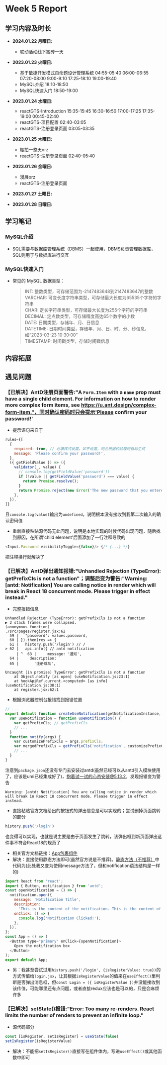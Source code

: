# Week 5 Report

## 学习内容及时长

* **2024.01.22 月曜日:**
  * 联动活动线下搬砖一天

* **2023.01.23 火曜日:** 
  * 基于敏捷开发模式自命题设计管理系统 04:55-05:40 06:00-06:55 07:20-08:00 9:00-9:10 17:25-18:10 19:00-19:40
  * MySQL介绍 18:10-18:50
  * MySQL快速入门 18:50-19:00

* **2023.01.24 水曜日:** 
  * reactGTS-Introduction 15:35-15:45 16:30-16:50 17:00-17:25 17:35-19:00 00:45-02:40
  * reactGTS-项目配置 02:40-03:05
  * reactGTS-注册登录页面 03:05-03:35

* **2023.01.25 木曜日:** 
  * 棚拍一整天orz
  * reactGTS-注册登录页面 02:40-05:40

* **2023.01.26 金曜日:** 
  * 漫展orz
  * reactGTS-注册登录页面 

* **2023.01.27 土曜日:** 


* **2023.01.28 日曜日:** 


## 学习笔记
### MySQL介绍
* SQL需要与数据库管理系统（DBMS）一起使用，DBMS负责管理数据库，SQL则用于与数据库进行交互

### MySQL快速入门
* 常见的 MySQL 数据类型：
  > INT: 整数类型，可存储范围为-2147483648到2147483647的整数 \
  > VARCHAR: 可变长度字符串类型，可存储最大长度为65535个字符的字符串 \
  > CHAR: 定长字符串类型，可存储最大长度为255个字符的字符串 \
  > DECIMAL: 定点数类型，可存储精度高达65个数字的小数 \
  > DATE: 日期类型，存储年、月、日信息 \
  > DATETIME: 日期时间类型，存储年、月、日、时、分、秒信息，如“2023-03-23 10:30:00” \
  > TIMESTAMP: 时间戳类型，存储时间戳信息





## 内容拓展
### 

## 遇见问题

### 【已解决】AntD注册页面警告:"A `Form.Item` with a `name` prop must have a single child element. For information on how to render more complex form items, see https://u.ant.design/complex-form-item."，同时确认密码时只会提示'Please confirm your password!'
* 提示语句来自于
```JavaScript
rules={[
  {
    required: true, // 必填样式设置。如不设置，则会根据校验规则自动生成
    message: 'Please confirm your password!',
  },
  ({ getFieldValue }) => ({
    validator(_, value) {
      // console.log(getFieldValue('password'))
      if (!value || getFieldValue('password') === value) {
        return Promise.resolve();
      }
      return Promise.reject(new Error('The new password that you entered do not match!'));
    },
  }),
]}
```
且`console.log(value)`输出为`undefined`，说明根本没有接收到我第二次输入的确认密码值
* 重新直接粘贴源代码无此问题，说明是本地实现的时候代码出现问题，随后找到原因，在所谓'child element'后面添加了一行注释导致的
```JavaScript
<Input.Password visibilityToggle={false}/> {/* {...} */}
```
把注释换行就解决了

### 【已解决】AntD弹出通知报错:"Unhandled Rejection (TypeError): getPrefixCls is not a function"；调整后变为警告:"Warning: [antd: Notification] You are calling notice in render which will break in React 18 concurrent mode. Please trigger in effect instead."
* 完整报错信息
```
Unhandled Rejection (TypeError): getPrefixCls is not a function
▶ 2 stack frames were collapsed.
(anonymous function)
./src/pages/register.jsx:62
  59 |   "password": values.password,
  60 | }).then(res => {
  61 |   history.push('/login') // /
> 62 |   api.info({ // antd notification
     | ^  63 |     message: '通知',
  64 |     description:
  65 |       '注册成功',

Uncaught (in promise) TypeError: getPrefixCls is not a function
    at Object.notify [as open] (useNotification.js:23:1)
    at hookApiRef.current.<computed> [as info] (useNotification.js:38:1)
    at register.jsx:62:1
```
* 根据浏览器控制台报错找到报错位置
```JavaScript
// ...
export default function createUseNotification(getNotificationInstance, getRCNoticeProps) {
  var useNotification = function useNotification() {
    var getPrefixCls; // getPrefixCls
    // ...
  }
  function notify(args) {
    var customizePrefixCls = args.prefixCls;
    var mergedPrefixCls = getPrefixCls('notification', customizePrefixCls); //getPrefixCls
    // ...
  }
}
```
注意到`package.json`还没有专门去安装过antd(虽然已经可以从antd引入模块使用了，应该是umi已经集成好了)，抱着试一试的心态安装@5.13.2，发现报错变为警告
```
Warning: [antd: Notification] You are calling notice in render which will break in React 18 concurrent mode. Please trigger in effect instead.
```
* 直接粘贴官方文档给出的按钮式的弹出信息是可以实现的；尝试删掉页面跳转的部分
```JavaScript
history.push('/login')
```
也变得可以实现，也就是说主要是由于页面发生了跳转，该弹出框到新页面弹出这件事不符合React18的规范了
* 相关官方文档链接：[App包裹组件](https://ant.design/components/app-cn)
* 解决：直接使用静态方法即可(虽然官方说是不推荐)。[静态方法（不推荐）](https://ant-design.antgroup.com/components/notification-cn#notification-demo-basic)中代码为(此处我又变为使用message方法了，但和notification语法结构是一样的)
```JavaScript
import React from 'react';
import { Button, notification } from 'antd';
const openNotification = () => {
  notification.open({
    message: 'Notification Title',
    description:
      'This is the content of the notification. This is the content of the notification. This is the content of the notification.',
    onClick: () => {
      console.log('Notification Clicked!');
    },
  });
};
const App = () => (
  <Button type="primary" onClick={openNotification}>
    Open the notification box
  </Button>
);
export default App;
```
* 另：我甚至尝试过用`history.push('/login', {isRegisterValue: true})`的方式传值给`login.jsx`，让其根据`isRegisterValue`的值来在`useEffect()`里判断是否弹出消息框，但`const Login = ({ isRegisterValue })`并没能接收到该传值，可能哪里还有点问题，或者直接redux应该也是可以的，只是会麻烦许多

### 【已解决】setState()报错:"Error: Too many re-renders. React limits the number of renders to prevent an infinite loop."
* 源代码部分
```JavaScript
const [isRegister, setIsRegister] = useState(false)
setIsRegister(isRegisterValue)
```
* 解决：不能把`setIsRegister()`直接写在组件体内，写进`useEffect()`或其他函数中即可